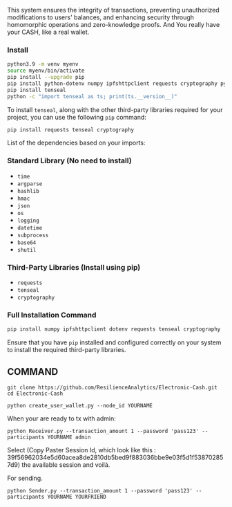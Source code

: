 This system ensures the integrity of transactions, preventing unauthorized modifications to users' balances, and enhancing security through homomorphic operations and zero-knowledge proofs. And You really have your CASH, like a real wallet.

### Install
```sh
python3.9 -m venv myenv
source myenv/bin/activate
pip install --upgrade pip
pip install python-dotenv numpy ipfshttpclient requests cryptography pybind11
pip install tenseal
python -c "import tenseal as ts; print(ts.__version__)"
```

To install `tenseal`, along with the other third-party libraries required for your project, you can use the following `pip` command:

```sh
pip install requests tenseal cryptography
```

List of the dependencies based on your imports:
### Standard Library (No need to install)
- `time`
- `argparse`
- `hashlib`
- `hmac`
- `json`
- `os`
- `logging`
- `datetime`
- `subprocess`
- `base64`
- `shutil`

### Third-Party Libraries (Install using pip)
- `requests`
- `tenseal`
- `cryptography`

### Full Installation Command
```sh
pip install numpy ipfshttpclient dotenv requests tenseal cryptography
```

Ensure that you have `pip` installed and configured correctly on your system to install the required third-party libraries.


## COMMAND 
```
git clone https://github.com/ResilienceAnalytics/Electronic-Cash.git
cd Electronic-Cash
```
```
python create_user_wallet.py --node_id YOURNAME
```

When your are ready to tx with admin:
```
python Receiver.py --transaction_amount 1 --password 'pass123' --participants YOURNAME admin

```
Select (Copy Paster Session Id, which look like this : 39f56962034e5d60acea8de2810db5bed9f883036bbe9e03f5d1f538702857d9) the available session and voilà.


For sending.
```
python Sender.py --transaction_amount 1 --password 'pass123' --participants YOURNAME YOURFRIEND
```


